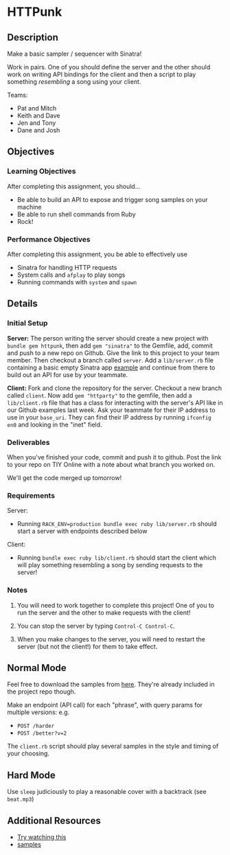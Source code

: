 # HTTPunk 

## Description

Make a basic sampler / sequencer with Sinatra!

Work in pairs. One of you should define the
server and the other should work on writing API
bindings for the client and then a script to play
something *resembling* a song using your client.

Teams:
* Pat and Mitch
* Keith and Dave
* Jen and Tony
* Dane and Josh

## Objectives

### Learning Objectives

After completing this assignment, you should…

* Be able to build an API to expose and trigger song samples on your machine
* Be able to run shell commands from Ruby
* Rock!

### Performance Objectives

After completing this assignment, you be able to effectively use

* Sinatra for handling HTTP requests
* System calls and `afplay` to play songs
* Running commands with `system` and `spawn`

## Details

### Initial Setup

**Server:**
The person writing the server should create a new project with `bundle gem httpunk`,
then add `gem "sinatra"` to the Gemfile, add, commit and push to a new repo on Github.
Give the link to this project to your team member. Then checkout a branch called `server`.
Add a `lib/server.rb` file containing a basic empty Sinatra app [example][sinatra-app]
and continue from there to build out an API for use by your teammate.

**Client:**
Fork and clone the repository for the server. Checkout a new branch called `client`.
Now add `gem "httparty"` to the gemfile, then add a `lib/client.rb` file that has a
class for interacting with the server's API like in our Github examples last week.
Ask your teammate for their IP address to use in your `base_uri`. They can find their
IP address by running `ifconfig en0` and looking in the "inet" field.

### Deliverables

When you've finished your code, commit and push it to github.
Post the link to your repo on TIY Online with a note about
what branch you worked on.

We'll get the code merged up tomorrow!

### Requirements

Server:
* Running `RACK_ENV=production bundle exec ruby lib/server.rb` should
  start a server with endpoints described below

Client:
* Running `bundle exec ruby lib/client.rb` should start the client which will
  play something resembling a song by sending requests to the server! 

### Notes

1. You will need to work together to complete this project!
   One of you to run the server and the other to make requests with the client!

2. You can stop the server by typing `Control-C Control-C`.

3. When you make changes to the server, you will need to
   restart the server (but not the client!) for them to take effect.

## Normal Mode

Feel free to download the samples from [here][samples]. They're already
included in the project repo though.

Make an endpoint (API call) for each "phrase",
with query params for multiple versions: e.g.

* `POST /harder`
* `POST /better?v=2`

The `client.rb` script should play several samples
in the style and timing of your choosing.

## Hard Mode

Use `sleep` judiciously to play a reasonable cover with a backtrack
(see `beat.mp3`)

## Additional Resources

* [Try watching this](https://www.youtube.com/watch?v=gAjR4_CbPpQ)
* [samples][samples]

[samples]: http://redlinernotes.com/docs/daft-samples.zip
[sinatra-app]: https://gist.github.com/kingcons/1578041066b3ca5a266b
